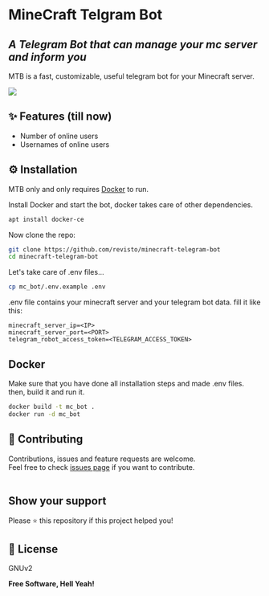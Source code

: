 # MineCraft Telgram Bot
## _A Telegram Bot that can manage your mc server and inform you_

MTB is a fast, customizable, useful telegram bot for your Minecraft server.

![](https://revisto.ir/static/projects-cover/minecraft-telegram-bot.jpg)

## ✨ Features (till now)

- Number of online users
- Usernames of online users

## ⚙️ Installation

MTB only and only requires [Docker](https://www.docker.com/) to run.

Install Docker and start the bot, docker takes care of other dependencies.

```sh
apt install docker-ce
```

Now clone the repo:
```sh
git clone https://github.com/revisto/minecraft-telegram-bot
cd minecraft-telegram-bot
```

Let's take care of .env files...

```sh
cp mc_bot/.env.example .env
```
.env file contains your minecraft server and your telegram bot data. fill it like this:
```
minecraft_server_ip=<IP>
minecraft_server_port=<PORT>
telegram_robot_access_token=<TELEGRAM_ACCESS_TOKEN>
```

## Docker

Make sure that you have done all installation steps and made .env files.
then, build it and run it.
```sh
docker build -t mc_bot .
docker run -d mc_bot
```

## 🤝 Contributing

Contributions, issues and feature requests are welcome.<br />
Feel free to check [issues page](https://github.com/revisto/minecraft-telegram-bot/issues) if you want to contribute.<br /><br />


## Show your support

Please ⭐️ this repository if this project helped you!


## 📝 License

GNUv2

**Free Software, Hell Yeah!**
